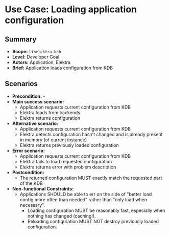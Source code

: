 # Use Case: Loading application configuration

## Summary

- **Scope:** `libelektra-kdb`
- **Level:** Developer Goal
- **Actors:** Application, Elektra
- **Brief:** Application loads configuration from KDB

## Scenarios

- **Precondition:** -
- **Main success scenario:**
  - Application requests current configuration from KDB
  - Elektra loads from backends
  - Elektra returns configuration
- **Alternative scenario:**
  - Application requests current configuration from KDB
  - Elektra detects configuration hasn't changed and is already present in memory (of current instance)
  - Elektra returns previously loaded configuration
- **Error scenario:**
  - Application requests current configuration from KDB
  - Elektra fails to load requested configuration
  - Elektra returns error with problem description
- **Postcondition:**
  - The returned configuration MUST exactly match the requested part of the KDB
- **Non-functional Constraints:**
  - Applications SHOULD be able to err on the side of "better load config more often than needed" rather than "only load when necessary".
    - Loading configuration MUST be reasonably fast, especially when nothing has changed (caching!).
    - Reloading configuration MUST NOT destroy previously loaded configuration.
